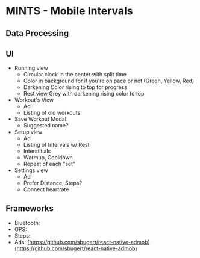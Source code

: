 # MINTS - Mobile Intervals

## Data Processing



## UI

- Running view
  - Circular clock in the center with split time
  - Color in background for if you're on pace or not (Green, Yellow, Red)
  - Darkening Color rising to top for progress
  - Rest view Grey with darkening rising color to top
- Workout's View
  - Ad
  - Listing of old workouts
- Save Workout Modal
  - Suggested name?
- Setup view
  - Ad
  - Listing of Intervals w/ Rest
  - Interstitials
  - Warmup, Cooldown
  - Repeat of each "set"
- Settings view
  - Ad
  - Prefer Distance, Steps?
  - Connect heartrate

## Frameworks

- Bluetooth:
- GPS:
- Steps:
- Ads: [https://github.com/sbugert/react-native-admob](https://github.com/sbugert/react-native-admob)
